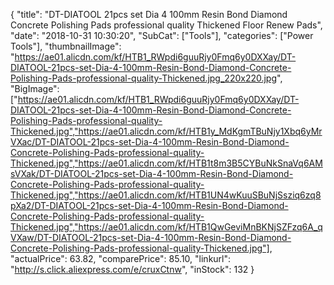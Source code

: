 {
	"title": "DT-DIATOOL 21pcs set Dia 4  100mm Resin Bond Diamond Concrete Polishing Pads professional quality Thickened Floor Renew Pads",
	"date": "2018-10-31 10:30:20",
	"SubCat": ["Tools"],
	"categories": ["Power Tools"],
	"thumbnailImage": "https://ae01.alicdn.com/kf/HTB1_RWpdi6guuRjy0Fmq6y0DXXay/DT-DIATOOL-21pcs-set-Dia-4-100mm-Resin-Bond-Diamond-Concrete-Polishing-Pads-professional-quality-Thickened.jpg_220x220.jpg",
	"BigImage": ["https://ae01.alicdn.com/kf/HTB1_RWpdi6guuRjy0Fmq6y0DXXay/DT-DIATOOL-21pcs-set-Dia-4-100mm-Resin-Bond-Diamond-Concrete-Polishing-Pads-professional-quality-Thickened.jpg","https://ae01.alicdn.com/kf/HTB1y_MdKgmTBuNjy1Xbq6yMrVXac/DT-DIATOOL-21pcs-set-Dia-4-100mm-Resin-Bond-Diamond-Concrete-Polishing-Pads-professional-quality-Thickened.jpg","https://ae01.alicdn.com/kf/HTB1t8m3B5CYBuNkSnaVq6AMsVXak/DT-DIATOOL-21pcs-set-Dia-4-100mm-Resin-Bond-Diamond-Concrete-Polishing-Pads-professional-quality-Thickened.jpg","https://ae01.alicdn.com/kf/HTB1UN4wKuuSBuNjSsziq6zq8pXa2/DT-DIATOOL-21pcs-set-Dia-4-100mm-Resin-Bond-Diamond-Concrete-Polishing-Pads-professional-quality-Thickened.jpg","https://ae01.alicdn.com/kf/HTB1QwGeviMnBKNjSZFzq6A_qVXaw/DT-DIATOOL-21pcs-set-Dia-4-100mm-Resin-Bond-Diamond-Concrete-Polishing-Pads-professional-quality-Thickened.jpg"],
	"actualPrice": 63.82,
	"comparePrice": 85.10,
	"linkurl": "http://s.click.aliexpress.com/e/cruxCtnw",
	"inStock": 132
}
